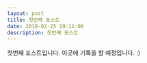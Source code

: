 ```yaml
---
layout: post
title: 첫번째 포스트
date: 2018-02-25 19:11:00 
description: 첫번째 포스트
---
```

첫번째 포스트입니다. 이곳에 기록을 할 예정입니다. :) 
